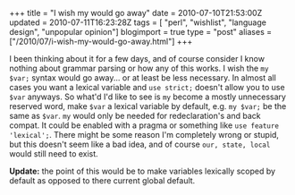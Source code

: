 +++
title = "I wish my would go away"
date = 2010-07-10T21:53:00Z
updated = 2010-07-11T16:23:28Z
tags = [ "perl", "wishlist", "language design", "unpopular opinion"]
blogimport = true 
type = "post"
aliases = ["/2010/07/i-wish-my-would-go-away.html"]
+++

I been thinking about it for a few days, and of course consider I know nothing about grammar parsing or how any of
this works. I wish the `my $var;` syntax would go away... or at least be less necessary. In almost all
cases you want a lexical variable and `use strict;` doesn't allow you to use `$var` anyways. So what'd I'd like to
 see is `my` become a mostly unnecessary reserved word, make `$var` a lexical variable by default, e.g.
 `my $var;` be the same as `$var`. `my` would only be needed for redeclaration's and back compat. It could be enabled
 with a pragma or something like `use feature 'lexical';`. There might be some reason I'm completely wrong or stupid,
 but this doesn't seem like a bad idea, and of course `our, state, local` would still need to exist.
 
 **Update:** the point  of this would be to make variables lexically scoped by default as opposed to there current
 global default.

